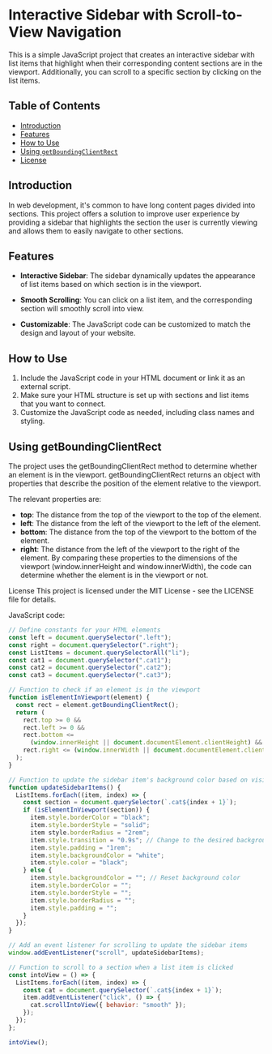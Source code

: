 # Interactive Sidebar with Scroll-to-View Navigation

This is a simple JavaScript project that creates an interactive sidebar with list items that highlight when their corresponding content sections are in the viewport. Additionally, you can scroll to a specific section by clicking on the list items.

## Table of Contents
- [Introduction](#introduction)
- [Features](#features)
- [How to Use](#how-to-use)
- [Using `getBoundingClientRect`](#using-getboundingclientrect)
- [License](#license)

## Introduction

In web development, it's common to have long content pages divided into sections. This project offers a solution to improve user experience by providing a sidebar that highlights the section the user is currently viewing and allows them to easily navigate to other sections.

## Features

- **Interactive Sidebar**: The sidebar dynamically updates the appearance of list items based on which section is in the viewport.

- **Smooth Scrolling**: You can click on a list item, and the corresponding section will smoothly scroll into view.

- **Customizable**: The JavaScript code can be customized to match the design and layout of your website.

## How to Use

1. Include the JavaScript code in your HTML document or link it as an external script.
2. Make sure your HTML structure is set up with sections and list items that you want to connect.
3. Customize the JavaScript code as needed, including class names and styling.

## Using getBoundingClientRect
The project uses the getBoundingClientRect method to determine whether an element is in the viewport. getBoundingClientRect returns an object with properties that describe the position of the element relative to the viewport.

The relevant properties are:

- **top**: The distance from the top of the viewport to the top of the element.
- **left**: The distance from the left of the viewport to the left of the element.
- **bottom**: The distance from the top of the viewport to the bottom of the element.
- **right**: The distance from the left of the viewport to the right of the element.
By comparing these properties to the dimensions of the viewport (window.innerHeight and window.innerWidth), the code can determine whether the element is in the viewport or not.

License
This project is licensed under the MIT License - see the LICENSE file for details.

JavaScript code:

```javascript
// Define constants for your HTML elements
const left = document.querySelector(".left");
const right = document.querySelector(".right");
const ListItems = document.querySelectorAll("li");
const cat1 = document.querySelector(".cat1");
const cat2 = document.querySelector(".cat2");
const cat3 = document.querySelector(".cat3");

// Function to check if an element is in the viewport
function isElementInViewport(element) {
  const rect = element.getBoundingClientRect();
  return (
    rect.top >= 0 &&
    rect.left >= 0 &&
    rect.bottom <=
      (window.innerHeight || document.documentElement.clientHeight) &&
    rect.right <= (window.innerWidth || document.documentElement.clientWidth)
  );
}

// Function to update the sidebar item's background color based on visibility
function updateSidebarItems() {
  ListItems.forEach((item, index) => {
    const section = document.querySelector(`.cat${index + 1}`);
    if (isElementInViewport(section)) {
      item.style.borderColor = "black";
      item.style.borderStyle = "solid";
      item style.borderRadius = "2rem";
      item.style.transition = "0.9s"; // Change to the desired background color
      item.style.padding = "1rem";
      item.style.backgroundColor = "white";
      item.style.color = "black";
    } else {
      item.style.backgroundColor = ""; // Reset background color
      item.style.borderColor = "";
      item.style.borderStyle = "";
      item.style.borderRadius = "";
      item.style.padding = "";
    }
  });
}

// Add an event listener for scrolling to update the sidebar items
window.addEventListener("scroll", updateSidebarItems);

// Function to scroll to a section when a list item is clicked
const intoView = () => {
  ListItems.forEach((item, index) => {
    const cat = document.querySelector(`.cat${index + 1}`);
    item.addEventListener("click", () => {
      cat.scrollIntoView({ behavior: "smooth" });
    });
  });
};

intoView();

```

